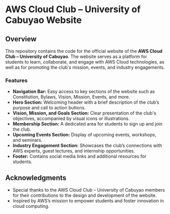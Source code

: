 # AWS Cloud Club – University of Cabuyao Website

## Overview

This repository contains the code for the official website of the **AWS Cloud Club – University of Cabuyao**. The website serves as a platform for students to learn, collaborate, and engage with AWS Cloud technologies, as well as for promoting the club's mission, events, and industry engagements.

### Features

- **Navigation Bar:** Easy access to key sections of the website such as Constitution, Bylaws, Vision, Mission, Events, and more.
- **Hero Section:** Welcoming header with a brief description of the club’s purpose and call to action buttons.
- **Vision, Mission, and Goals Section:** Clear presentation of the club's objectives, accompanied by visual icons or illustrations.
- **Membership Section:** A dedicated area for students to sign up and join the club.
- **Upcoming Events Section:** Display of upcoming events, workshops, and seminars.
- **Industry Engagement Section:** Showcases the club’s connections with AWS experts, guest lectures, and internship opportunities.
- **Footer:** Contains social media links and additional resources for students.

## Acknowledgments

- Special thanks to the AWS Cloud Club – University of Cabuyao members for their contributions to the design and development of the website.
- Inspired by AWS’s mission to empower students and foster innovation in cloud computing.
